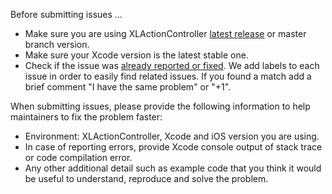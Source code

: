 Before submitting issues ...

- Make sure you are using XLActionController [latest release](https://github.com/xmartlabs/XLActionController/releases) or master branch version.
- Make sure your Xcode version is the latest stable one.
- Check if the issue was [already reported or fixed](https://github.com/xmartlabs/XLActionController/issues?utf8=%E2%9C%93&q=is%3Aissue). We add labels to each issue in order to easily find related issues. If you found a match add a brief comment "I have the same problem" or "+1".

When submitting issues, please provide the following information to help maintainers to fix the problem faster:

- Environment: XLActionController, Xcode and iOS version you are using.
- In case of reporting errors, provide Xcode console output of stack trace or code compilation error.
- Any other additional detail such as example code that you think it would be useful to understand, reproduce and solve the problem.
